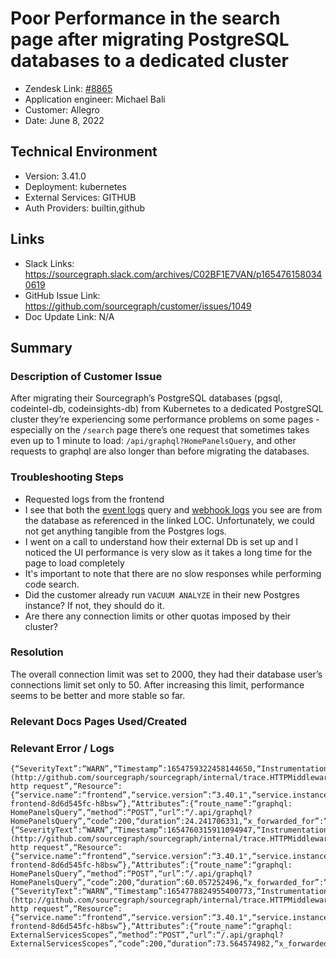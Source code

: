 
# Poor Performance in the search page after migrating PostgreSQL databases to a dedicated cluster <!-- Ticket Title  Hint: include keywords to make it searchable -->

- Zendesk Link: [#8865](https://sourcegraph.zendesk.com/agent/tickets/8865)
- Application engineer: Michael Bali
- Customer: Allegro <!-- Redact if this contains personally identifying information -->
- Date: June 8, 2022

<!-- Data populated from integration, speak to Ben Gordon or Michael Bali if not working -->
<!-- During Internal team trial, fill missing data manually (we are waiting for all data to sync) -->

## Technical Environment
- Version: ​3.41.0
- Deployment: kubernetes
- External Services: GITHUB
- Auth Providers: builtin,github



## Links
<!-- Data for application engineer manual entry -->
- Slack Links: https://sourcegraph.slack.com/archives/C02BF1E7VAN/p1654761580340619
- GitHub Issue Link: https://github.com/sourcegraph/customer/issues/1049
- Doc Update Link: N/A

## Summary
### Description of Customer Issue

After migrating their Sourcegraph’s PostgreSQL databases (pgsql, codeintel-db, codeinsights-db) from Kubernetes to a dedicated PostgreSQL cluster they’re experiencing some performance problems on some pages - especially on the `/search` page there’s one request that sometimes takes even up to 1 minute to load: `/api/graphql?HomePanelsQuery`, and other requests to graphql are also longer than before migrating the databases.


### Troubleshooting Steps
- Requested logs from the frontend
- I see that both the [event logs](https://sourcegraph.com/github.com/sourcegraph/sourcegraph/-/blob/internal/database/event_logs.go?L252:113) query and [webhook logs](https://sourcegraph.com/github.com/sourcegraph/sourcegraph/-/blob/internal/database/webhook_logs.go?L237:30) you see are from the database as referenced in the linked LOC. Unfortunately, we could not get anything tangible from the Postgres logs.
- I went on a call to understand how their external Db is set up and I noticed the UI performance is very slow as it takes a long time for the page to load completely
- It's important to note that there are no slow responses while performing code search.
- Did the customer already run `VACUUM ANALYZE` in their new Postgres instance? If not, they should do it.
- Are there any connection limits or other quotas imposed by their cluster?

### Resolution
The overall connection limit was set to 2000, they had their database user’s connections limit set only to 50. After increasing this limit, performance seems to be better and more stable so far.

### Relevant Docs Pages Used/Created

### Relevant Error / Logs
<!-- Please redact keys, tokens, and personal identifying information -->
```
{“SeverityText”:“WARN”,“Timestamp”:1654759322458144650,“InstrumentationScope”:“http”,“Caller”:“trace/httptrace.go:261”,“Function”:“[github.com/sourcegraph/sourcegraph/internal/trace.HTTPMiddleware.func1](http://github.com/sourcegraph/sourcegraph/internal/trace.HTTPMiddleware.func1)”,“Body”:“slow http request”,“Resource”:{“service.name”:“frontend”,“service.version”:“3.40.1",“service.instance.id”:“sourcegraph-frontend-8d6d545fc-h8bsw”},“Attributes”:{“route_name”:“graphql: HomePanelsQuery”,“method”:“POST”,“url”:“/.api/graphql?HomePanelsQuery”,“code”:200,“duration”:24.241706331,“x_forwarded_for”:“172.26.137.227”,“user”:1}}
{“SeverityText”:“WARN”,“Timestamp”:1654760315911094947,“InstrumentationScope”:“http”,“Caller”:“trace/httptrace.go:261”,“Function”:“[github.com/sourcegraph/sourcegraph/internal/trace.HTTPMiddleware.func1](http://github.com/sourcegraph/sourcegraph/internal/trace.HTTPMiddleware.func1)”,“Body”:“slow http request”,“Resource”:{“service.name”:“frontend”,“service.version”:“3.40.1",“service.instance.id”:“sourcegraph-frontend-8d6d545fc-h8bsw”},“Attributes”:{“route_name”:“graphql: HomePanelsQuery”,“method”:“POST”,“url”:“/.api/graphql?HomePanelsQuery”,“code”:200,“duration”:60.057252496,“x_forwarded_for”:“172.26.130.219”,“user”:3}}
{“SeverityText”:“WARN”,“Timestamp”:1654778824955400773,“InstrumentationScope”:“http”,“Caller”:“trace/httptrace.go:261”,“Function”:“[github.com/sourcegraph/sourcegraph/internal/trace.HTTPMiddleware.func1](http://github.com/sourcegraph/sourcegraph/internal/trace.HTTPMiddleware.func1)”,“Body”:“slow http request”,“Resource”:{“service.name”:“frontend”,“service.version”:“3.40.1",“service.instance.id”:“sourcegraph-frontend-8d6d545fc-h8bsw”},“Attributes”:{“route_name”:“graphql: ExternalServicesScopes”,“method”:“POST”,“url”:“/.api/graphql?ExternalServicesScopes”,“code”:200,“duration”:73.564574982,“x_forwarded_for”:“172.26.1.142”,“user”:3}}

```


<!-- Once complete, upload a copy to https://github.com/sourcegraph/support-tools-internal/tree/main/resolved-tickets as a .md file -->
<!-- Name the file 8865.md -->
